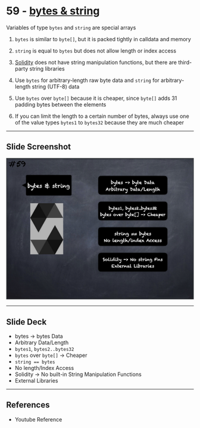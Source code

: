 # 59 - [bytes & string](bytes%20&%20string.md)
Variables of type `bytes` and `string` are special arrays

1. `bytes` is similar to `byte[]`, but it is packed tightly in calldata and memory
    
2. `string` is equal to `bytes` but does not allow length or index access
    
3. [Solidity](Solidity.md) does not have string manipulation functions, but there are third-party string libraries
    
4. Use `bytes` for arbitrary-length raw byte data and `string` for arbitrary-length string (UTF-8) data
    
5. Use `bytes` over `byte[]` because it is cheaper, since `byte[]` adds 31 padding bytes between the elements
    
6. If you can limit the length to a certain number of bytes, always use one of the value types `bytes1` to `bytes32` because they are much cheaper

___
## Slide Screenshot
![059.png](../images/solidity101/059.png)
___
## Slide Deck
- bytes -> bytes Data
- Arbitrary Data/Length
- `bytes1`, `bytes2..bytes32`
- `bytes` over `byte[]` -> Cheaper
- `string == bytes`
- No length/Index Access
- Solidity -> No built-in String Manipulation Functions
- External Libraries
___
## References
- Youtube Reference


